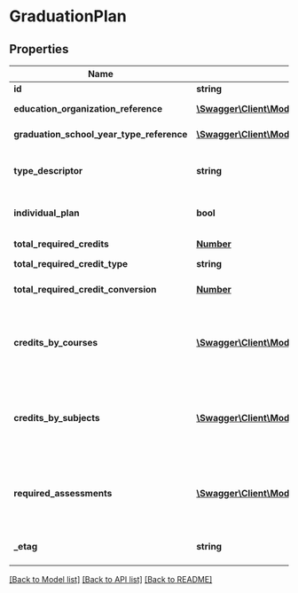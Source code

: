 # GraduationPlan

## Properties
Name | Type | Description | Notes
------------ | ------------- | ------------- | -------------
**id** | **string** | The unique identifier of the resource. | [optional] 
**education_organization_reference** | [**\Swagger\Client\Model\EducationOrganizationReference**](EducationOrganizationReference.md) | A reference to the related EducationOrganization resource. | [optional] 
**graduation_school_year_type_reference** | [**\Swagger\Client\Model\SchoolYearTypeReference**](SchoolYearTypeReference.md) | A reference to the related SchoolYearType resource. | [optional] 
**type_descriptor** | **string** | A unique identifier used as Primary Key, not derived from business logic, when acting as Foreign Key, references the parent table. | [optional] 
**individual_plan** | **bool** | An indicator of whether the GraduationPlan is tailored for an individual. | [optional] 
**total_required_credits** | [**Number**](Number.md) | The total number of credits required for graduation under this plan. | [optional] 
**total_required_credit_type** | **string** | Key for Credit | [optional] 
**total_required_credit_conversion** | [**Number**](Number.md) | Conversion factor that when multiplied by the number of credits is equivalent to Carnegie units. | [optional] 
**credits_by_courses** | [**\Swagger\Client\Model\GraduationPlanCreditsByCourse[]**](GraduationPlanCreditsByCourse.md) | An unordered collection of graduationPlanCreditsByCourses.  The total credits required for graduation by taking a specific course, or by taking one or more from a set of courses. | [optional] 
**credits_by_subjects** | [**\Swagger\Client\Model\GraduationPlanCreditsBySubject[]**](GraduationPlanCreditsBySubject.md) | An unordered collection of graduationPlanCreditsBySubjects.  The total number of credits required in a subject to graduate.  Only those courses identified as a high school course requirement are eligible to meet subject credit requirements. | [optional] 
**required_assessments** | [**\Swagger\Client\Model\GraduationPlanRequiredAssessment[]**](GraduationPlanRequiredAssessment.md) | An unordered collection of graduationPlanRequiredAssessments.  The total credits required for graduation by taking a specific course, or by taking one or more from a set of courses. | [optional] 
**_etag** | **string** | A unique system-generated value that identifies the version of the resource. | [optional] 

[[Back to Model list]](../README.md#documentation-for-models) [[Back to API list]](../README.md#documentation-for-api-endpoints) [[Back to README]](../README.md)


